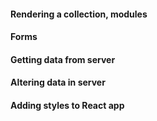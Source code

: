 #### Rendering a collection, modules
#### Forms
#### Getting data from server
#### Altering data in server
#### Adding styles to React app

